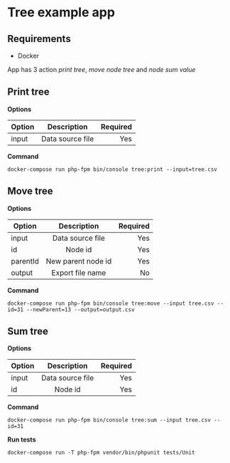 # Tree example app

## Requirements

- Docker



App has 3 action _print tree_, _move node tree_ and _node sum value_ 

## Print tree

**Options**

| Option        | Description           | Required  |
| ------------- |:-------------:| -----:|
| input      | Data source file | Yes |

**Command**

``docker-compose run php-fpm bin/console tree:print --input=tree.csv``


## Move tree

**Options**

| Option        | Description           | Required  |
| ------------- |:-------------:| -----:|
| input      | Data source file | Yes |
| id      | Node id | Yes |
| parentId      | New parent node id | Yes |
| output      | Export file name | No |

**Command**

``docker-compose run php-fpm bin/console tree:move --input tree.csv --id=31 --newParent=13 --output=output.csv``


## Sum tree

**Options**

| Option        | Description           | Required  |
| ------------- |:-------------:| -----:|
| input      | Data source file | Yes |
| id      | Node id | Yes |

**Command**

``docker-compose run php-fpm bin/console tree:sum --input tree.csv --id=31``


**Run tests**

``docker-compose run -T php-fpm vendor/bin/phpunit tests/Unit
``
